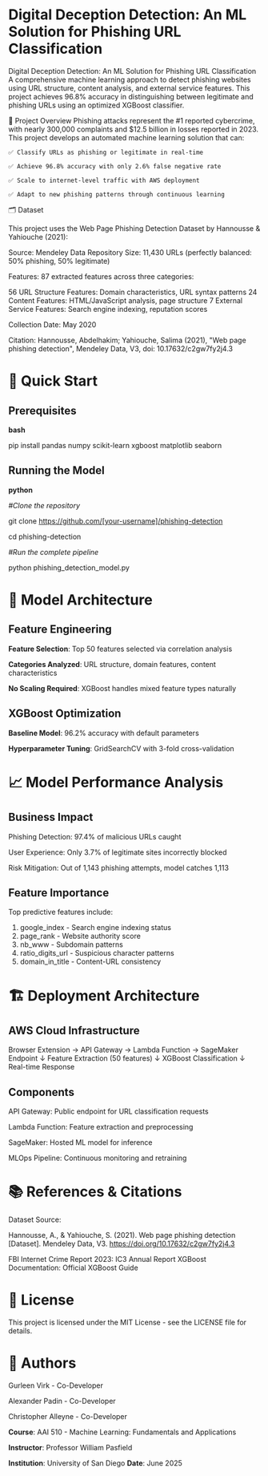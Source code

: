 # Digital Deception Detection: An ML Solution for Phishing URL Classification

Digital Deception Detection: An ML Solution for Phishing URL Classification
A comprehensive machine learning approach to detect phishing websites using URL structure, content analysis, and external service features. This project achieves 96.8% accuracy in distinguishing between legitimate and phishing URLs using an optimized XGBoost classifier.

🎯 Project Overview
Phishing attacks represent the #1 reported cybercrime, with nearly 300,000 complaints and $12.5 billion in losses reported in 2023. This project develops an automated machine learning solution that can:


    ✅ Classify URLs as phishing or legitimate in real-time

    ✅ Achieve 96.8% accuracy with only 2.6% false negative rate

    ✅ Scale to internet-level traffic with AWS deployment
  
    ✅ Adapt to new phishing patterns through continuous learning

🗂️ Dataset

This project uses the Web Page Phishing Detection Dataset by Hannousse & Yahiouche (2021):

Source: Mendeley Data Repository
Size: 11,430 URLs (perfectly balanced: 50% phishing, 50% legitimate)

Features: 87 extracted features across three categories:

56 URL Structure Features: Domain characteristics, URL syntax patterns
24 Content Features: HTML/JavaScript analysis, page structure
7 External Service Features: Search engine indexing, reputation scores


Collection Date: May 2020

Citation:
Hannousse, Abdelhakim; Yahiouche, Salima (2021), 
"Web page phishing detection", Mendeley Data, V3, 
doi: 10.17632/c2gw7fy2j4.3


# 🚀 Quick Start 

## Prerequisites

**bash**

pip install pandas numpy scikit-learn xgboost matplotlib seaborn

## Running the Model

**python**

_#Clone the repository_

git clone https://github.com/[your-username]/phishing-detection

cd phishing-detection

_#Run the complete pipeline_

python phishing_detection_model.py

# 🔧 Model Architecture 

## Feature Engineering

**Feature Selection**: Top 50 features selected via correlation analysis

**Categories Analyzed**: URL structure, domain features, content characteristics

**No Scaling Required**: XGBoost handles mixed feature types naturally

## XGBoost Optimization

**Baseline Model**: 96.2% accuracy with default parameters

**Hyperparameter Tuning**: GridSearchCV with 3-fold cross-validation


# 📈 Model Performance Analysis
## Business Impact

Phishing Detection: 97.4% of malicious URLs caught

User Experience: Only 3.7% of legitimate sites incorrectly blocked

Risk Mitigation: Out of 1,143 phishing attempts, model catches 1,113


## Feature Importance
Top predictive features include:

1. google_index - Search engine indexing status
2. page_rank - Website authority score
3. nb_www - Subdomain patterns
4. ratio_digits_url - Suspicious character patterns
5. domain_in_title - Content-URL consistency

# 🏗️ Deployment Architecture
## AWS Cloud Infrastructure
Browser Extension → API Gateway → Lambda Function → SageMaker Endpoint
                                      ↓
                              Feature Extraction (50 features)
                                      ↓
                              XGBoost Classification
                                      ↓
                              Real-time Response
## Components

API Gateway: Public endpoint for URL classification requests

Lambda Function: Feature extraction and preprocessing

SageMaker: Hosted ML model for inference

MLOps Pipeline: Continuous monitoring and retraining



# 📚 References & Citations

Dataset Source:

Hannousse, A., & Yahiouche, S. (2021). Web page phishing detection 
[Dataset]. Mendeley Data, V3. https://doi.org/10.17632/c2gw7fy2j4.3

FBI Internet Crime Report 2023:
IC3 Annual Report
XGBoost Documentation:
Official XGBoost Guide


# 📄 License
This project is licensed under the MIT License - see the LICENSE file for details.
# 👥 Authors

Gurleen Virk - Co-Developer

Alexander Padin - Co-Developer

Christopher Alleyne - Co-Developer

**Course**: AAI 510 - Machine Learning: Fundamentals and Applications

**Instructor**: Professor William Pasfield

**Institution**: University of San Diego
**Date**: June 2025

